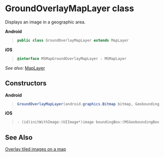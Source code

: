 
# GroundOverlayMapLayer class

Displays an image in a geographic area.

**Android**

>```java
> public class GroundOverlayMapLayer extends MapLayer
>```

**iOS**

>```objectivec
> @interface MSMapGroundOverlayMapLayer : MSMapLayer
>```

_See also:_ [MapLayer](MapLayer-class.md)

## Constructors

**Android**

>```java
> GroundOverlayMapLayer(android.graphics.Bitmap bitmap, GeoboundingBox latLongBox)
> ```

**iOS**

>```objectivec
> - (id)initWithImage:(UIImage*)image boundingBox:(MSGeoboundingBox *)boundingBox
>```

## See Also

[Overlay tiled images on a map](../map-control-concepts/tile-layers.md)
